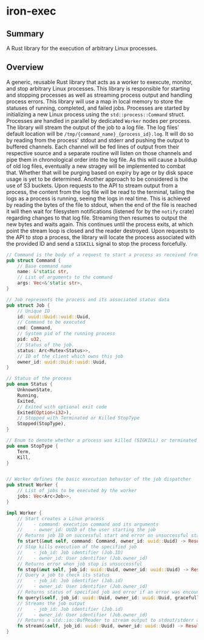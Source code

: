 # iron-exec

## Summary
A Rust library for the execution of arbitrary Linux processes.

## Overview
A generic, reusable Rust library that acts as a worker to exexcute, monitor, and stop arbitrary Linux processes. This library is responsible for starting and stopping processes as well as streaming process output and handling process errors.
This library will use a map in local memory to store the statuses of running, completed, and failed jobs.
Processes are started by initializing a new Linux process using the ```std::process::Command``` struct. Processes are handled in parallel by dedicated ```Worker``` nodes per process.
The library will stream the output of the job to a log file. The log files' default location will be ```/tmp/{command_name}_{process_id}.log```. It will do so by reading from the process' stdout and stderr and pushing the output to buffered channels. Each channel will be fed lines of output from their respective source and a separate routine will listen on those channels and pipe them in chronological order into the log file. As this will cause a buildup of old log files, eventually a new stragey will be implemented to combat that. Whether that will be purging based on expiry by age or by disk space usage is yet to be determined. Another approach to be considered is the use of S3 buckets.
Upon requests to the API to stream output from a process, the content from the log file will be read to the terminal, tailing the logs as a process is running, seeing the logs in real time. This is achieved by reading the bytes of the file to stdout, when the end of the file is reached it will then wait for filesystem notifications (listened for by the ```notify``` crate) regarding changes to that log file. Streaming then resumes to output the new bytes and waits again. This continues until the process exits, at which point the stream loop is closed and the reader destroyed.
Upon requests to the API to stop a process, the library will locate the process associated with the provided ID and send a ```SIGKILL``` signal to stop the process forcefully.

```rust
// Command is the body of a request to start a process as received from the API or CLI
pub struct Command {
    // Base command name
    name: &'static str,
    // List of arguments to the command
    args: Vec<&'static str>,
}

// Job represents the process and its associated status data
pub struct Job {
    // Unique ID
    id: uuid::Uuid::uuid::Uuid,
    // Command to be executed
    cmd: Command,
    // System pid of the running process
    pid: u32,
    // Status of the job.
    status: Arc<Mutex<Status>>,
    // ID of the client which owns this job
    owner_id: uuid::Uuid::uuid::Uuid,
}

// Status of the process
pub enum Status {
    UnknownState,
    Running,
    Exited,
    // Exited with optional exit code
    Exited(Option<i32>),
    // Stopped with Terminated or Killed StopType
    Stopped(StopType),
}

// Enum to denote whether a process was killed (SIGKILL) or terminated (SIGTERM)
pub enum StopType {
    Term,
    Kill,
}


// Worker defines the basic execution behavior of the job dispatcher
pub struct Worker {
    // List of jobs to be executed by the worker
    jobs: Vec<Arc<Job>>,
}

impl Worker {
    // Start creates a Linux process
    //    - command: execution command and its arguments
    //    - owner_id: UUID of the user starting the job
    // Returns job ID on successful start and error on unsuccessful start 
    fn start(&mut self, command: Command, owner_id: uuid::Uuid) -> Result<uuid::Uuid, Error>;
    // Stop kills execution of the specified job
    //    - job_id: Job identifier (Job.ID)
    //    - owner_id: User identifier (Job.owner_id)
    // Returns error when job stop is unsuccessful
    fn stop(&mut self, job_id: uuid::Uuid, owner_id: uuid::Uuid) -> Result<(), Error>;
    // Query a job to check its status
    //    - job_id: Job identifier (Job.id)
    //    - owner_id: User identifier (Job.owner_id)
    // Returns status of specified job and error if an error was encountered
    fn query(&self, job_id: uuid::Uuid, owner_id: uuid::Uuid, gracefully: bool) -> Result<Status, Error>;
    // Streams the job output
    //    - job_id: Job identifier (Job.id)
    //    - owner_id: User identifier (Job.owner_id)
    // Returns a std::io::BufReader to stream output to stdout/stderr and an error if an error was encountered
    fn stream(&self, job_id: uuid::Uuid, owner_id: uuid::Uuid) -> Result<std::io::BufReader<File>, Error>;
}
```
